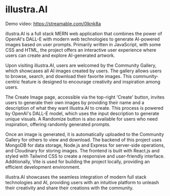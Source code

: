 # illustra.AI

Demo video: https://streamable.com/0lknk8a

illustra.AI is a full stack MERN web application that combines the power of OpenAI's DALL-E with modern web technologies to generate AI-powered images based on user prompts. Primarily written in JavaScript, with some CSS and HTML, the project offers an interactive user experience where users can create and explore AI-generated artwork.

Upon visiting illustra.AI, users are welcomed by the Community Gallery, which showcases all AI images created by users. The gallery allows users to browse, search, and download their favorite images. This community-centric feature is designed to encourage creativity and inspiration among users.

The Create Image page, accessible via the top-right 'Create' button, invites users to generate their own images by providing their name and a description of what they want illustra.AI to create. This process is powered by OpenAI's DALL-E model, which uses the input description to generate unique visuals. A Randomize button is also available for users who need inspiration, offering randomly generated prompts.

Once an image is generated, it is automatically uploaded to the Community Gallery for others to view and download. The backend of this project uses MongoDB for data storage, Node.js and Express for server-side operations, and Cloudinary for storing images. The frontend is built with React.js and styled with Tailwind CSS to create a responsive and user-friendly interface. Additionally, Vite is used for building the project locally, providing an efficient development environment.

illustra.AI showcases the seamless integration of modern full stack technologies and AI, providing users with an intuitive platform to unleash their creativity and share their creations with the community.
